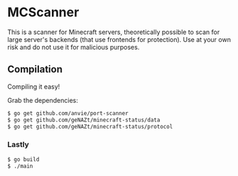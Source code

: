MCScanner
=============

This is a scanner for Minecraft servers, theoretically possible to scan for large server's backends (that use frontends for protection). Use at your own risk and do not use it for malicious purposes. 

Compilation
-------------

Compiling it easy!

Grab the dependencies:
```bash
$ go get github.com/anvie/port-scanner
$ go get github.com/geNAZt/minecraft-status/data
$ go get github.com/geNAZt/minecraft-status/protocol
```

### Lastly ###

```bash
$ go build
$ ./main
```